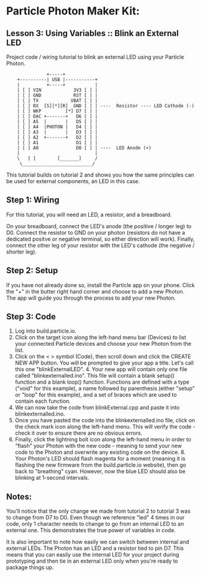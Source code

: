 # Particle Photon Maker Kit:
## Lesson 3: Using Variables :: Blink an External LED
Project code / wiring tutorial to blink an external LED using your Particle Photon.

                   +-----+
        +----------| USB |-----------+
        |          +-----+           |
        | [ ] VIN            3V3 [ ] |
        | [ ] GND            RST [ ] |
        | [ ] TX            VBAT [ ] |
        | [ ] RX  [S][*][R]  GND [ ] | ----  Resistor ---- LED Cathode (-)
        | [ ] WKP         [*] D7 [ ] |
        | [ ] DAC +-------+   D6 [ ] |                
        | [ ] A5  |       |   D5 [ ] |
        | [ ] A4  |PHOTON |   D4 [ ] |
        | [ ] A3  |       |   D3 [ ] |
        | [ ] A2  +-------+   D2 [ ] |
        | [ ] A1              D1 [ ] |
        | [ ] A0              D0 [ ] | ----  LED Anode (+)
        |                            |
        \   [ ]        [_______]     /
         \__________________________/


This tutorial builds on tutorial 2 and shows you how the same principles can be used for external components, an LED in this case.

## Step 1: Wiring
For this tutorial, you will need an LED, a resistor, and a breadboard.

On your breadboard, connect the LED's anode (the positive / longer leg) to D0.  Connect the resistor to GND on your photon (resistors do not have a dedicated positve or negative terminal, so either direction will work).  Finally, connect the other leg of your resistor with the LED's cathode (the negative / shorter leg).

## Step 2: Setup
If you have not already done so, install the Particle app on your phone.  Click the "+" in the butter right hand corner and choose to add a new Photon.  The app will guide you through the process to add your new Photon.

## Step 3: Code
1. Log into build.particle.io.
2. Click on the target icon along the left-hand menu bar (Devices) to list your connected Particle devices and choose your new Photon from the list.
3. Click on the < > symbol (Code), then scroll down and click the CREATE NEW APP button.  You will be prompted to give your app a title.  Let's call this one "blinkExternalLED".
    4. Your new app will contain only one file called "blinkexternalled.ino".  This file will contain a blank setup() function and a blank loop() function.  Functions are defined with a type ("void" for this example), a name followed by parenthesis (either "setup" or "loop" for this example), and a set of braces which are used to contain each function.
5. We can now take the code from blinkExternal.cpp and paste it into blinkexternalled.ino.
6. Once you have pasted the code into the blinkexternalled.ino file, click on the check mark icon along the left-hand menu.  This will verify the code - check it over to ensure there are no obvious errors.
7. Finally, click the lightning bolt icon along the left-hand menu in order to "flash" your Photon with the new code - meaning to send your new code to the Photon and overwrite any existing code on the device.
    8. Your Photon's LED should flash magenta for a moment (meaning it is flashing the new firmware from the build.particle.io website), then go back to "breathing" cyan.  However, now the blue LED should also be blinking at 1-second intervals.

## Notes:
You'll notice that the only change we made from tutorial 2 to tutorial 3 was to change from D7 to D0.  Even though we reference "led" 4 times in our code, only 1 character needs to change to go from an internal LED to an external one.  This demonstrates the true power of variables in code.

It is also important to note how easily we can switch between internal and external LEDs.  The Photon has an LED and a resistor tied to pin D7.  This means that you can easily use the internal LED for your project during prototyping and then tie in an external LED only when you're ready to package things up.
